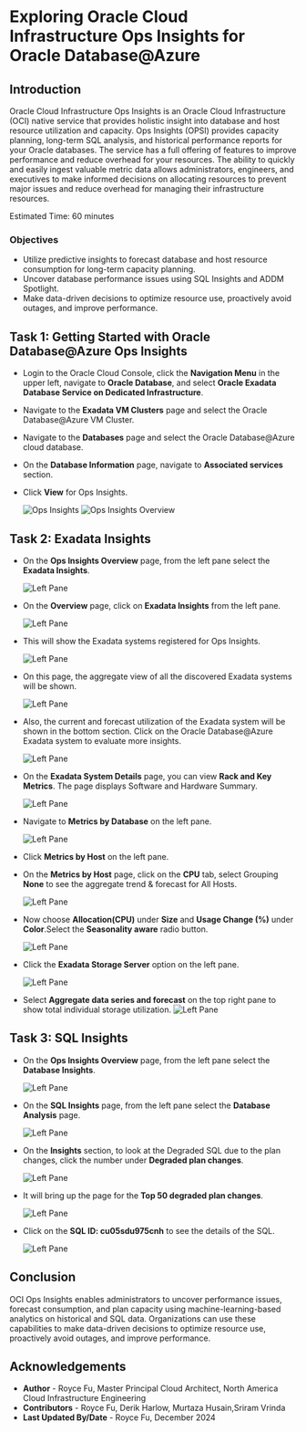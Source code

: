 # Exploring Oracle Cloud Infrastructure Ops Insights for Oracle Database@Azure

## Introduction

Oracle Cloud Infrastructure Ops Insights is an Oracle Cloud Infrastructure (OCI) native service that provides holistic insight into database and host resource utilization and capacity. Ops Insights (OPSI) provides capacity planning, long-term SQL analysis, and historical performance reports for your Oracle databases. The service has a full offering of features to improve performance and reduce overhead for your resources. The ability to quickly and easily ingest valuable metric data allows administrators, engineers, and executives to make informed decisions on allocating resources to prevent major issues and reduce overhead for managing their infrastructure resources.

Estimated Time: 60 minutes

### Objectives

-   Utilize predictive insights to forecast database and host resource consumption for long-term capacity planning. 
-   Uncover database performance issues using SQL Insights and ADDM Spotlight.
-   Make data-driven decisions to optimize resource use, proactively avoid outages, and improve performance.

## Task 1: Getting Started with Oracle Database@Azure Ops Insights

*  Login to the Oracle Cloud Console, click the **Navigation Menu** in the upper left, navigate to **Oracle Database**, and select **Oracle Exadata Database Service on Dedicated Infrastructure**.

*  Navigate to the **Exadata VM Clusters** page and select the Oracle Database@Azure VM Cluster.

*  Navigate to the **Databases** page and select the Oracle Database@Azure cloud database.

*  On the **Database Information** page, navigate to **Associated services** section. 

*  Click **View** for Ops Insights.

     ![Ops Insights](./images/odaa-associated-service-dbm-opsi.png "Ops Insights")
     ![Ops Insights Overview](./images/odaa-exadatas-overview.png "Ops Insights")

## Task 2: Exadata Insights

*  On the **Ops Insights Overview** page, from the left pane select the **Exadata Insights**.

      ![Left Pane](./images/odaa-exadata-insights.png " ")

*  On the **Overview** page, click on **Exadata Insights** from the left pane.

      ![Left Pane](./images/odaa-exadata-insights.png " ")

*  This will show the Exadata systems registered for Ops Insights.

      ![Left Pane](./images/odaa-exadata-system.png " ")

*  On this page, the aggregate view of all the discovered Exadata systems will be shown.

      ![Left Pane](./images/odaa-aggregate-view.png " ")

*  Also, the current and forecast utilization of the Exadata system will be shown in the bottom section. Click on the Oracle Database@Azure Exadata system to evaluate more insights. 

      ![Left Pane](./images/odaa-current-forecast.png " ")

*  On the **Exadata System Details** page, you can view **Rack and Key Metrics**. The page displays Software and Hardware Summary.

      ![Left Pane](./images/odaa-rack-and-key-metrics.png " ")

*  Navigate to **Metrics by Database** on the left pane.

      ![Left Pane](./images/odaa-metrics-by-database.png " ")

*  Click **Metrics by Host** on the left pane.

*  On the **Metrics by Host** page, click on the **CPU** tab, select Grouping **None** to see the aggregate trend & forecast for All Hosts. 

      ![Left Pane](./images/odaa-metrics-by-host.png " ")


*  Now choose **Allocation(CPU)** under **Size** and **Usage Change (%)** under **Color**.Select the **Seasonality aware** radio button. 

      ![Left Pane](./images/odaa-metrics-by-host-seasonality.png " ")

*  Click the **Exadata Storage Server** option on the left pane.

      ![Left Pane](./images/odaa-exadata-storage-server.png " ")

* Select **Aggregate data series and forecast** on the top right pane to show total individual storage utilization.
      ![Left Pane](./images/odaa-exadata-storage-server1.png " ")


## Task 3: SQL Insights

*  On the **Ops Insights Overview** page, from the left pane select the **Database Insights**.

      ![Left Pane](./images/odaa-sql-insights.png " ")

*  On the **SQL Insights** page, from the left pane select the **Database Analysis** page.

      ![Left Pane](./images/odaa-database-insights-analysis.png " ")

*  On the **Insights** section, to look at the Degraded SQL due to the plan changes, click the number under **Degraded plan changes**.

      ![Left Pane](./images/odaa-degraded-sql.png " ")

*  It will bring up the page for the **Top 50 degraded plan changes**.

      ![Left Pane](./images/odaa-top-50-degraded-plan-changes.png " ")

*  Click on the **SQL ID: cu05sdu975cnh** to see the details of the SQL.

      ![Left Pane](./images/odaa-sql-plan-details.png " ")

## Conclusion

OCI Ops Insights enables administrators to uncover performance issues, forecast consumption, and plan capacity using machine-learning-based analytics on historical and SQL data. Organizations can use these capabilities to make data-driven decisions to optimize resource use, proactively avoid outages, and improve performance.

## Acknowledgements

- **Author** - Royce Fu, Master Principal Cloud Architect, North America Cloud Infrastructure Engineering
- **Contributors** - Royce Fu, Derik Harlow, Murtaza Husain,Sriram Vrinda
- **Last Updated By/Date** - Royce Fu, December 2024

